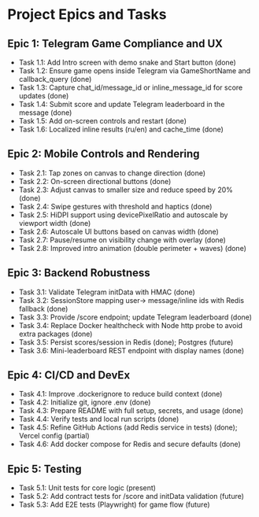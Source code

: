 # Project Epics and Tasks

## Epic 1: Telegram Game Compliance and UX
- Task 1.1: Add Intro screen with demo snake and Start button (done)
- Task 1.2: Ensure game opens inside Telegram via GameShortName and callback_query (done)
- Task 1.3: Capture chat_id/message_id or inline_message_id for score updates (done)
- Task 1.4: Submit score and update Telegram leaderboard in the message (done)
- Task 1.5: Add on-screen controls and restart (done)
- Task 1.6: Localized inline results (ru/en) and cache_time (done)

## Epic 2: Mobile Controls and Rendering
- Task 2.1: Tap zones on canvas to change direction (done)
- Task 2.2: On-screen directional buttons (done)
- Task 2.3: Adjust canvas to smaller size and reduce speed by 20% (done)
- Task 2.4: Swipe gestures with threshold and haptics (done)
- Task 2.5: HiDPI support using devicePixelRatio and autoscale by viewport width (done)
- Task 2.6: Autoscale UI buttons based on canvas width (done)
- Task 2.7: Pause/resume on visibility change with overlay (done)
- Task 2.8: Improved intro animation (double perimeter + waves) (done)

## Epic 3: Backend Robustness
- Task 3.1: Validate Telegram initData with HMAC (done)
- Task 3.2: SessionStore mapping user-> message/inline ids with Redis fallback (done)
- Task 3.3: Provide /score endpoint; update Telegram leaderboard (done)
- Task 3.4: Replace Docker healthcheck with Node http probe to avoid extra packages (done)
- Task 3.5: Persist scores/session in Redis (done); Postgres (future)
- Task 3.6: Mini-leaderboard REST endpoint with display names (done)

## Epic 4: CI/CD and DevEx
- Task 4.1: Improve .dockerignore to reduce build context (done)
- Task 4.2: Initialize git, ignore .env (done)
- Task 4.3: Prepare README with full setup, secrets, and usage (done)
- Task 4.4: Verify tests and local run scripts (done)
- Task 4.5: Refine GitHub Actions (add Redis service in tests) (done); Vercel config (partial)
- Task 4.6: Add docker compose for Redis and secure defaults (done)

## Epic 5: Testing
- Task 5.1: Unit tests for core logic (present)
- Task 5.2: Add contract tests for /score and initData validation (future)
- Task 5.3: Add E2E tests (Playwright) for game flow (future)
